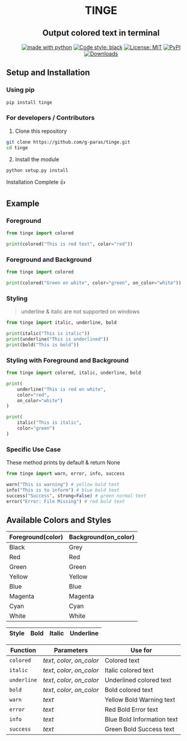 <h1 align='center'>TINGE</h1>
<h2 align='center'>Output colored text in terminal</h2>

<p align='center'>
<a href="https://www.python.com"><img alt="made with python" src="https://img.shields.io/badge/Made%20with-Python-1f425f.svg"></a>
<a href="https://github.com/psf/black"><img alt="Code style: black" src="https://img.shields.io/badge/Code%20Style-Black-000000.svg"></a>
<a href="https://github.com/g-paras/tinge/blob/master/LICENSE"><img alt="License: MIT" src="https://img.shields.io/badge/License-MIT-yellow.svg"></a>
<a href="https://pypi.org/project/black/"><img alt="PyPI" src="https://img.shields.io/pypi/v/tinge"></a>
<a href="https://pepy.tech/project/tinge"><img alt="Downloads" src="https://pepy.tech/badge/tinge"></a>
</p>

## Setup and Installation

### Using pip

```bash
pip install tinge
```

### For developers / Contributors

1. Clone this repository

```bash
git clone https://github.com/g-paras/tinge.git
cd tinge
```

2. Install the module

```python
python setup.py install
```

Installation Complete :thumbsup:

## Example


### Foreground

```python
from tinge import colored

print(colored("This is red text", color="red"))
```

### Foreground and Background

```python
from tinge import colored

print(colored("Green on white", color="green", on_color="white"))
```

### Styling

> underline & italic are not supported on windows

```python
from tinge import italic, underline, bold

print(italic("This is italic"))
print(underline("This is underlined"))
print(bold("This is bold"))
```

### Styling with Foreground and Background

```python
from tinge import colored, italic, underline, bold

print(
    underline("This is red on white",
    color="red",
    on_color="white")
)

print(
    italic("This is italic",
    color="green")
)
```

### Specific Use Case
These method prints by default & return None

```python
from tinge import warn, error, info, success

warn("This is warning") # yellow bold text
info("This is to inform") # blue bold text
success("Success", strong=False) # green normal text
error("Error: File Missing") # red bold text
```

## Available Colors and Styles

| Foreground(color) | Background(on_color) |
| ----------------- | -------------------- |
| Black             | Grey                 |
| Red               | Red                  |
| Green             | Green                |
| Yellow            | Yellow               |
| Blue              | Blue                 |
| Magenta           | Magenta              |
| Cyan              | Cyan                 |
| White             | White                |

| Style | Bold | Italic | Underline |
| ----- | ---- | ------ | --------- |

| Function    | Parameters                   | Use for                    |
| ----------- | ---------------------------- | -------------------------- |
| `colored`   | *text*, *color*, *on_color*  | Colored text               |
| `italic`    | *text*, *color*, *on_color*  | Italic colored text        |
| `underline` | *text*, *color*, *on_color*  | Underlined colored text    |
| `bold`      | *text*, *color*, *on_color*  | Bold colored text          |
| `warn`      | *text*                       | Yellow Bold Warning text   |
| `error`     | *text*                       | Red Bold Error text        |
| `info`      | *text*                       | Blue Bold Information text |
| `success`   | *text*                       | Green Bold Success text    |
